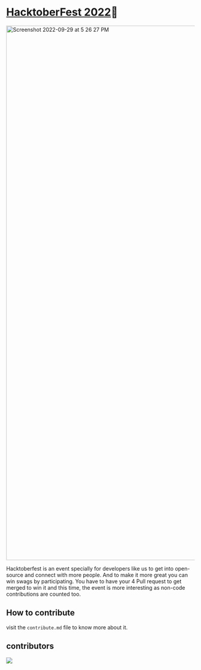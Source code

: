 # [HacktoberFest 2022](https://hacktoberfest.com/)🚀

<img width="1427" alt="Screenshot 2022-09-29 at 5 26 27 PM" src="https://user-images.githubusercontent.com/99530989/193025073-5a4073c9-d300-4576-a62c-fe9b41ec1046.png">

Hacktoberfest is an event specially for developers like us to get into open-source and connect with more people. And to make it more great you can win swags by participating. You have to have your 4 Pull request to get merged to win it and this time, the event is more interesting as non-code contributions are counted too.


## How to contribute

visit the `contribute.md` file to know more about it.

## contributors

<a href = "https://github.com/vedanshi555/hacktoberfest2022/graphs/contributors">
  <img src = "https://contrib.rocks/image?repo=vedanshi555/hacktoberfest2022"/>
</a>
